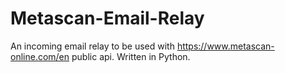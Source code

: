 Metascan-Email-Relay
====================

An incoming email relay to be used with https://www.metascan-online.com/en public api. Written in Python.
